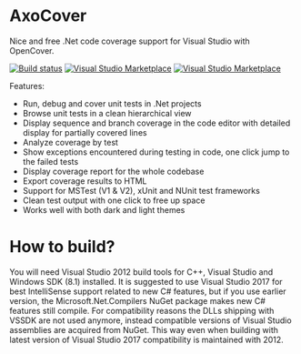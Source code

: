 # AxoCover
Nice and free .Net code coverage support for Visual Studio with OpenCover.

[![Build status](https://ci.appveyor.com/api/projects/status/o315jyp6fswhf3ws/branch/master?svg=true)](https://ci.appveyor.com/project/axodox/axocover/branch/master)
[![Visual Studio Marketplace](https://img.shields.io/vscode-marketplace/v/axodox1.AxoCover.svg)](https://marketplace.visualstudio.com/items?itemName=axodox1.AxoCover)
[![Visual Studio Marketplace](https://img.shields.io/vscode-marketplace/r/axodox1.AxoCover.svg)](https://marketplace.visualstudio.com/items?itemName=axodox1.AxoCover)

Features:
* Run, debug and cover unit tests in .Net projects
* Browse unit tests in a clean hierarchical view
* Display sequence and branch coverage in the code editor with detailed display for partially covered lines
* Analyze coverage by test
* Show exceptions encountered during testing in code, one click jump to the failed tests
* Display coverage report for the whole codebase
* Export coverage results to HTML
* Support for MSTest (V1 & V2), xUnit and NUnit test frameworks
* Clean test output with one click to free up space
* Works well with both dark and light themes

# How to build?
You will need Visual Studio 2012 build tools for C++, Visual Studio and Windows SDK (8.1) installed. It is suggested to use Visual Studio 2017 for best IntelliSense support related to new C# features, but if you use earlier version, the Microsoft.Net.Compilers NuGet package makes new C# features still compile. For compatibility reasons the DLLs shipping with VSSDK are not used anymore, instead compatible versions of Visual Studio assemblies are acquired from NuGet. This way even when building with latest version of Visual Studio 2017 compatibility is maintained with 2012.
